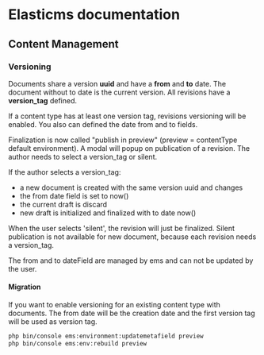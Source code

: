 # Elasticms documentation

## Content Management

### Versioning

Documents share a version **uuid** and have a **from** and **to** date.
The document without to date is the current version. All revisions have a **version_tag** defined.

If a content type has at least one version tag, revisions versioning will be enabled.
You also can defined the date from and to fields.

Finalization is now called "publish in preview" (preview = contentType default environment).
A modal will popup on publication of a revision. The author needs to select a version_tag or silent.

If the author selects a version_tag:
- a new document is created with the same version uuid and changes
- the from date field is set to now()
- the current draft is discard
- new draft is initialized and finalized with to date now()

When the user selects 'silent', the revision will just be finalized. 
Silent publication is not available for new document, because each revision needs a version_tag.

The from and to dateField are managed by ems and can not be updated by the user.

#### Migration

If you want to enable versioning for an existing content type with documents.
The from date will be the creation date and the first version tag will be used as version tag. 

```bash
php bin/console ems:environment:updatemetafield preview
php bin/console ems:env:rebuild preview
```



 